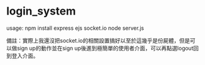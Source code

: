 # login_system
usage:
npm install express ejs socket.io
node server.js

備註：實際上我還沒把socket.io的相關設置搞好以至於這幾乎是份屍體，但是可以做sign up的動作並在sign up後進到極簡單的使用者介面，可以再點選logout回到登入介面。
